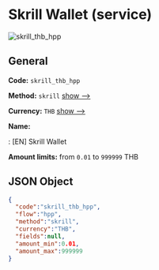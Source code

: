 
# Skrill Wallet (service) 
![skrill_thb_hpp](https://static.openfintech.io/payment_methods/skrill_thb_hpp/logo.svg?w=400&c=v0.59.26#w200)  

## General 
 
**Code:** `skrill_thb_hpp` 
 
**Method:** `skrill` 
 [show -->](/payment-methods/skrill/) 
 
**Currency:** `THB` [show -->](/currencies/THB/) 
 
**Name:** 
 
:	[EN] Skrill Wallet 
 
**Amount limits:** from `0.01` to `999999` THB 

## JSON Object 

```json
{
  "code":"skrill_thb_hpp",
  "flow":"hpp",
  "method":"skrill",
  "currency":"THB",
  "fields":null,
  "amount_min":0.01,
  "amount_max":999999
}
```  
